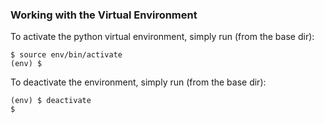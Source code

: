 ### Working with the Virtual Environment
To activate the python virtual environment, simply run (from the base dir):
```
$ source env/bin/activate
(env) $
```

To deactivate the environment, simply run (from the base dir):
```
(env) $ deactivate
$ 
```
